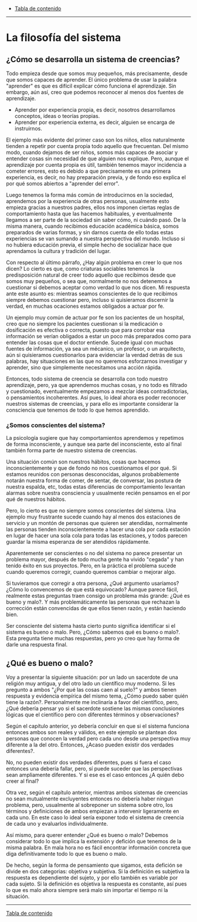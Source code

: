 - [Tabla de contenido](./tabla-de-contenido.md)

---

# La filosofía del sistema

## ¿Cómo se desarrolla un sistema de creencias?

Todo empieza desde que somos muy pequeños, más precisamente, desde que somos capaces de aprender. El único problema de usar la palabra "aprender" es que es difícil explicar cómo funciona el aprendizaje. Sin embargo, aún así, creo que podemos reconocer al menos dos fuentes de aprendizaje.

  * Aprender por experiencia propia, es decir, nosotros desarrollamos conceptos, ideas o teorías propias.
  * Aprender por experiencia externa, es decir, alguien se encarga de instruirnos.

El ejemplo más evidente del primer caso son los niños, ellos naturalmente tienden a repetir por cuenta propia todo aquello que frecuentan. Del mismo modo, cuando dejamos de ser niños, somos más capaces de asociar y entender cosas sin necesidad de que alguien nos explique. Pero, aunque el aprendizaje por cuenta propia es útil, también tenemos mayor incidencia a cometer errores, esto es debido a que precisamente es una primera experiencia, es decir, no hay preparación previa, y de fondo eso explica el por qué somos abiertos a "aprender del error".

Luego tenemos la forma más común de introducirnos en la sociedad, aprendemos por la experiencia de otras personas, usualmente esto empieza gracias a nuestros padres, ellos nos imponen ciertas reglas de comportamiento hasta que las hacemos habituales, y eventualmente llegamos a ser parte de la sociedad sin saber cómo, ni cuándo pasó. De la misma manera, cuando recibimos educación académica básica, somos preparados de varias formas, y sin darnos cuenta de ello todas estas experiencias se van sumando a nuestra perspectiva del mundo. Incluso si no hubiera educación previa, el simple hecho de socializar hace que aprendamos la cultura y tradición del lugar.

Con respecto al último párrafo, ¿Hay algún problema en creer lo que nos dicen? Lo cierto es que, como criaturas sociables tenemos la predisposición natural de creer todo aquello que recibimos desde que somos muy pequeños, o sea que, normalmente no nos detenemos a cuestionar si debemos aceptar como verdad lo que nos dicen. Mi respuesta ante este asunto es: mientras seamos conscientes de lo que recibimos siempre debemos cuestionar pero, incluso si quisieramos discernir la verdad, en muchas ocaciones estamos obligados a actuar por fe.

Un ejemplo muy común de actuar por fe son los pacientes de un hospital, creo que no siempre los pacientes cuestionan si la medicación o dosificación es efectiva o correcta, puesto que para corrobar esa información se verían obligados a estar un poco más preparados como para entender las cosas que el doctor entiende. Sucede igual con muchas fuentes de información, ya sea un mécanico, un profesor, o un arquitecto, aún si quisieramos cuestionarlos para evidenciar la verdad detrás de sus palabras, hay situaciones en las que no queremos esforzarnos investigar y aprender, sino que simplemente necesitamos una acción rápida.

Entonces, todo sistema de creencia se desarrolla con todo nuestro aprendizaje, pero, ya que aprendemos muchas cosas, y no todo es filtrado y cuestionado, eventualmente empezamos a mezclar ideas contradictorias, o pensamientos incoherentes. Así pues, lo ideal ahora es poder reconocer nuestros sistemas de creencias, y para ello es importante considerar la consciencia que tenemos de todo lo que hemos aprendido.

### ¿Somos conscientes del sistema?

La psicología sugiere que hay comportamientos aprendemos y repetimos de forma inconsciente, y aunque sea parte del inconsciente, esto al final también forma parte de nuestro sistema de creencias.

Una situación común son nuestros hábitos, cosas que hacemos inconscientemente y que de fondo no nos cuestionamos el por qué. Si estamos reunidos con personas desconocidas, algunos probablemente notarán nuestra forma de comer, de sentar, de conversar, las postura de nuestra espalda, etc, todas estas diferencias de comportamiento levantan alarmas sobre nuestra consciencia y usualmente recién pensamos en el por qué de nuestros hábitos.

Pero, lo cierto es que no siempre somos conscientes del sistema. Una ejemplo muy frustrante sucede cuando hay al menos dos estaciones de servicio y un montón de personas que quieren ser atendidas, normalmente las personas tienden inconscientemente a hacer una cola por cada estación en lugar de hacer una sola cola para todas las estaciones, y todos parecen guardar la misma esperanza de ser atendidos rápidamente.

Aparentemente ser conscientes o no del sistema no parece presentar un problema mayor, después de todo mucha gente ha vivido "cegada" y han tenido éxito en sus proyectos. Pero, en la práctica el problema sucede cuando queremos corregir, cuando queremos cambiar o mejorar algo.

Si tuvieramos que corregir a otra persona, ¿Qué argumento usaríamos? ¿Cómo lo convencemos de que está equivocado? Aunque parece fácil, realmente estas preguntas traen consigo un problema más grande: ¿Qué es bueno y malo?. Y más problemáticamente las personas que rechazan la corrección están convencidas de que ellos tienen razón, y están haciendo bien.

Ser consciente del sistema hasta cierto punto significa identificar si el sistema es bueno o malo. Pero, ¿Cómo sabemos qué es bueno o malo?. Esta pregunta tiene muchas respuestas, pero yo creo que hay forma de darle una respuesta final.

## ¿Qué es bueno o malo?

Voy a presentar la siguiente situación: por un lado un sacerdote de una religión muy antigua, y del otro lado un científico muy moderno. Si les pregunto a ambos "¿Por qué las cosas caen al suelo?" y ambos tienen respuesta y evidencia empírica del mismo tema, ¿Cómo puedo saber quién tiene la razón?. Personalmente me inclinaría a favor del científico, pero, ¿Qué debería pensar yo si el sacerdote sostiene las mismas conclusiones lógicas que el científico pero con diferentes términos y observaciones?

Según el capítulo anterior, yo debería concluir en que si el sistema funciona entonces ambos son reales y válidos, en este ejemplo se plantean dos personas que conocen la verdad pero cada uno desde una perspectiva muy diferente a la del otro. Entonces, ¿Acaso pueden existir dos verdades diferentes?.

No, no pueden existir dos verdades diferentes, pues si fuera el caso entonces una debería fallar, pero, sí puede suceder que las perspectivas sean ampliamente diferentes. Y si ese es el caso entonces ¿A quién debo creer al final?

Otra vez, según el capítulo anterior, mientras ambos sistemas de creencias no sean mutualmente excluyentes entonces no debería haber ningun problema, pero, usualmente al sobreponer un sistema sobre otro, los términos y definiciones de ambos empiezan a intervenir ligeramente en cada uno. En este caso lo ideal sería exponer todo el sistema de creencia de cada uno y evaluarlos individualmente.

Así mismo, para querer entender ¿Qué es bueno o malo? Debemos considerar todo lo que implica la extensión y defición que tenemos de la misma palabra. En mala hora no es fácil encontrar información concreta que diga definitivamente todo lo que es bueno o malo.

De hecho, según la forma de pensamiento que sigamos, esta defición se divide en dos categorias: objetiva y subjetiva. Si la definición es subjetiva la respuesta es dependiente del sujeto, y por ello también es variable por cada sujeto. Si la definición es objetiva la respuesta es constante, así pues lo que es malo ahora siempre será malo sin importar el tiempo ni la situación.


---

[Tabla de contenido](./tabla-de-contenido.md)
